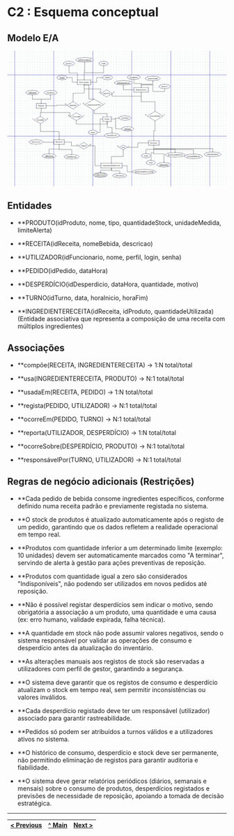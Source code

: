 # C2 : Esquema conceptual

## Modelo E/A
![Diagrama do Modelo Entidade-Associação](imagens/diagrama.PNG)

## Entidades

- **PRODUTO(idProduto, nome, tipo, quantidadeStock, unidadeMedida, limiteAlerta) 

- **RECEITA(idReceita, nomeBebida, descricao) 

- **UTILIZADOR(idFuncionario, nome, perfil, login, senha) 

- **PEDIDO(idPedido, dataHora) 

- **DESPERDÍCIO(idDesperdicio, dataHora, quantidade, motivo) 

- **TURNO(idTurno, data, horaInicio, horaFim) 

- **INGREDIENTERECEITA(idReceita, idProduto, quantidadeUtilizada) 
 (Entidade associativa que representa a composição de uma receita com múltiplos ingredientes)

## Associações

- **compõe(RECEITA, INGREDIENTERECEITA) → 1:N total/total 

- **usa(INGREDIENTERECEITA, PRODUTO) → N:1 total/total 

- **usadaEm(RECEITA, PEDIDO) → 1:N total/total 

- **regista(PEDIDO, UTILIZADOR) → N:1 total/total 

- **ocorreEm(PEDIDO, TURNO) → N:1 total/total 

- **reporta(UTILIZADOR, DESPERDÍCIO) → 1:N total/total 

- **ocorreSobre(DESPERDÍCIO, PRODUTO) → N:1 total/total 

- **responsávelPor(TURNO, UTILIZADOR) → N:1 total/total 

## Regras de negócio adicionais (Restrições)

- **Cada pedido de bebida consome ingredientes específicos, conforme definido numa receita padrão e previamente registada no sistema. 
 
- **O stock de produtos é atualizado automaticamente após o registo de um pedido, garantindo que os dados refletem a realidade operacional em tempo real. 
 
- **Produtos com quantidade inferior a um determinado limite (exemplo: 10 unidades) devem ser automaticamente marcados como "A terminar", servindo de alerta à gestão para ações preventivas de reposição. 
 
- **Produtos com quantidade igual a zero são considerados "Indisponíveis", não podendo ser utilizados em novos pedidos até reposição. 
 
- **Não é possível registar desperdícios sem indicar o motivo, sendo obrigatória a associação a um produto, uma quantidade e uma causa (ex: erro humano, validade expirada, falha técnica). 
 
- **A quantidade em stock não pode assumir valores negativos, sendo o sistema responsável por validar as operações de consumo e desperdício antes da atualização do inventário. 
 
- **As alterações manuais aos registos de stock são reservadas a utilizadores com perfil de gestor, garantindo a segurança. 
 
- **O sistema deve garantir que os registos de consumo e desperdício atualizam o stock em tempo real, sem permitir inconsistências ou valores inválidos. 
 
- **Cada desperdício registado deve ter um responsável (utilizador) associado para garantir rastreabilidade. 
 
- **Pedidos só podem ser atribuídos a turnos válidos e a utilizadores ativos no sistema. 
 
- **O histórico de consumo, desperdício e stock deve ser permanente, não permitindo eliminação de registos para garantir auditoria e fiabilidade. 
 
- **O sistema deve gerar relatórios periódicos (diários, semanais e mensais) sobre o consumo de produtos, desperdícios registados e previsões de necessidade de reposição, apoiando a tomada de decisão estratégica. 

---
[< Previous](rebd01.md) | [^ Main](/../../) | [Next >](rebd03.md)
:--- | :---: | ---: 

